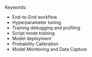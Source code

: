 

Keywords:
- End-to-End workflow.
- Hyperparameter tuning
- Training debugging and profiling
- Script mode training
- Model deployment
- Probability Calibration
- Model Monitoring and Data Capture
